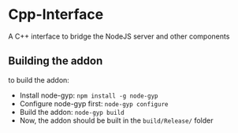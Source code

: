 # Cpp-Interface
A C++ interface to bridge the NodeJS server and other components


## Building the addon

to build the addon:
- Install node-gyp: `npm install -g node-gyp`
- Configure node-gyp first: `node-gyp configure`
- Build the addon: `node-gyp build`
- Now, the addon should be built in the `build/Release/` folder
